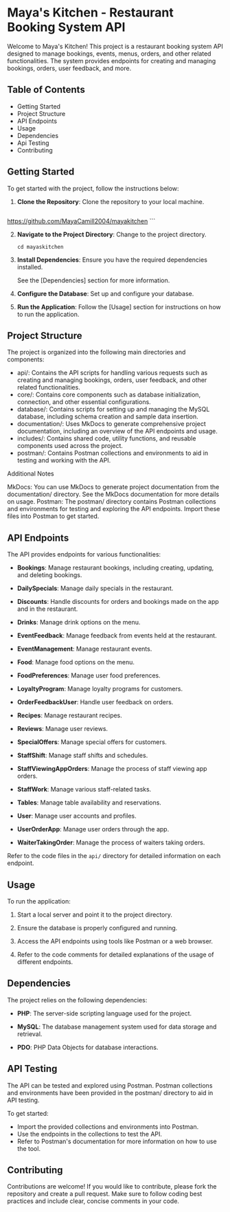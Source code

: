 # Maya's Kitchen - Restaurant Booking System API

Welcome to Maya's Kitchen! This project is a restaurant booking system API designed to manage bookings, events, menus, orders, and other related functionalities. The system provides endpoints for creating and managing bookings, orders, user feedback, and more.

## Table of Contents

- Getting Started
- Project Structure
- API Endpoints
- Usage
- Dependencies
- Api Testing
- Contributing


## Getting Started

To get started with the project, follow the instructions below:

1. **Clone the Repository**: Clone the repository to your local machine.

    ```shell
https://github.com/MayaCamill2004/mayakitchen
    ```

2. **Navigate to the Project Directory**: Change to the project directory.

    ```shell
    cd mayaskitchen
    ```

3. **Install Dependencies**: Ensure you have the required dependencies installed.

    See the [Dependencies] section for more information.

4. **Configure the Database**: Set up and configure your database.

5. **Run the Application**: Follow the [Usage] section for instructions on how to run the application.

## Project Structure

The project is organized into the following main directories and components:

- api/: Contains the API scripts for handling various requests such as creating and managing bookings, orders, user feedback, and other related functionalities.
- core/: Contains core components such as database initialization, connection, and other essential configurations.
- database/: Contains scripts for setting up and managing the MySQL database, including schema creation and sample data insertion.
- documentation/: Uses MkDocs to generate comprehensive project documentation, including an overview of the API endpoints and usage.
- includes/: Contains shared code, utility functions, and reusable components used across the project.
- postman/: Contains Postman collections and environments to aid in testing and working with the API.
  
Additional Notes

MkDocs: You can use MkDocs to generate project documentation from the documentation/ directory. See the MkDocs documentation for more details on usage.
Postman: The postman/ directory contains Postman collections and environments for testing and exploring the API endpoints. Import these files into Postman to get started.

## API Endpoints

The API provides endpoints for various functionalities:

- **Bookings**: Manage restaurant bookings, including creating, updating, and deleting bookings.

- **DailySpecials**: Manage daily specials in the restaurant.

- **Discounts**: Handle discounts for orders and bookings made on the app and in the restaurant.

- **Drinks**: Manage drink options on the menu.

- **EventFeedback**: Manage feedback from events held at the restaurant.

- **EventManagement**: Manage restaurant events.

- **Food**: Manage food options on the menu.

- **FoodPreferences**: Manage user food preferences.

- **LoyaltyProgram**: Manage loyalty programs for customers.

- **OrderFeedbackUser**: Handle user feedback on orders.

- **Recipes**: Manage restaurant recipes.

- **Reviews**: Manage user reviews.

- **SpecialOffers**: Manage special offers for customers.

- **StaffShift**: Manage staff shifts and schedules.

- **StaffViewingAppOrders**: Manage the process of staff viewing app orders.

- **StaffWork**: Manage various staff-related tasks.

- **Tables**: Manage table availability and reservations.

- **User**: Manage user accounts and profiles.

- **UserOrderApp**: Manage user orders through the app.

- **WaiterTakingOrder**: Manage the process of waiters taking orders.

Refer to the code files in the `api/` directory for detailed information on each endpoint.

## Usage

To run the application:

1. Start a local server and point it to the project directory.

2. Ensure the database is properly configured and running.

3. Access the API endpoints using tools like Postman or a web browser.

4. Refer to the code comments for detailed explanations of the usage of different endpoints.

## Dependencies

The project relies on the following dependencies:

- **PHP**: The server-side scripting language used for the project.

- **MySQL**: The database management system used for data storage and retrieval.

- **PDO**: PHP Data Objects for database interactions.

## API Testing

The API can be tested and explored using Postman. Postman collections and environments have been provided in the postman/ directory to aid in API testing.

To get started:

- Import the provided collections and environments into Postman.
- Use the endpoints in the collections to test the API.
- Refer to Postman's documentation for more information on how to use the tool.

## Contributing

Contributions are welcome! If you would like to contribute, please fork the repository and create a pull request. Make sure to follow coding best practices and include clear, concise comments in your code.

